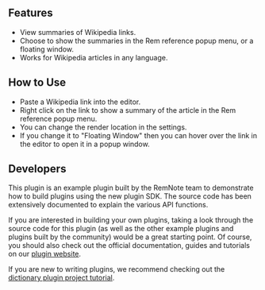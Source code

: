 ## Features

- View summaries of Wikipedia links.
- Choose to show the summaries in the Rem reference popup menu, or a floating window.
- Works for Wikipedia articles in any language.

## How to Use

- Paste a Wikipedia link into the editor.
- Right click on the link to show a summary of the article in the Rem reference popup menu.
- You can change the render location in the settings.
- If you change it to "Floating Window" then you can hover over the link in the editor to open it in a popup window.

## Developers

This plugin is an example plugin built by the RemNote team to demonstrate how to build plugins using the new plugin SDK. The source code has been extensively documented to explain the various API functions.

If you are interested in building your own plugins, taking a look through the source code for this plugin (as well as the other example plugins and plugins built by the community) would be a great starting point. Of course, you should also check out the official documentation, guides and tutorials on our [plugin website](https://plugins.remnote.com/).

If you are new to writing plugins, we recommend checking out the [dictionary plugin project tutorial](https://plugins.remnote.com/in-depth-tutorial/overview).

